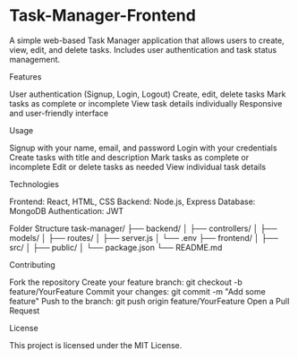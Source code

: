 # Task-Manager-Frontend
A simple web-based Task Manager application that allows users to create, view, edit, and delete tasks. Includes user authentication and task status management.


Features

User authentication (Signup, Login, Logout)
Create, edit, delete tasks
Mark tasks as complete or incomplete
View task details individually
Responsive and user-friendly interface


Usage

Signup with your name, email, and password
Login with your credentials
Create tasks with title and description
Mark tasks as complete or incomplete
Edit or delete tasks as needed
View individual task details

Technologies

Frontend: React, HTML, CSS
Backend: Node.js, Express
Database: MongoDB
Authentication: JWT


Folder Structure
task-manager/
├── backend/
│   ├── controllers/
│   ├── models/
│   ├── routes/
│   ├── server.js
│   └── .env
├── frontend/
│   ├── src/
│   ├── public/
│   └── package.json
└── README.md

Contributing

Fork the repository
Create your feature branch: git checkout -b feature/YourFeature
Commit your changes: git commit -m "Add some feature"
Push to the branch: git push origin feature/YourFeature
Open a Pull Request

License

This project is licensed under the MIT License.
